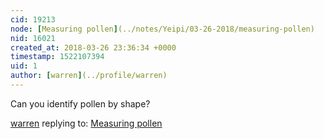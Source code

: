 ```yaml
---
cid: 19213
node: [Measuring pollen](../notes/Yeipi/03-26-2018/measuring-pollen)
nid: 16021
created_at: 2018-03-26 23:36:34 +0000
timestamp: 1522107394
uid: 1
author: [warren](../profile/warren)
---
```


Can you identify pollen by shape?

[warren](../profile/warren) replying to: [Measuring pollen](../notes/Yeipi/03-26-2018/measuring-pollen)

